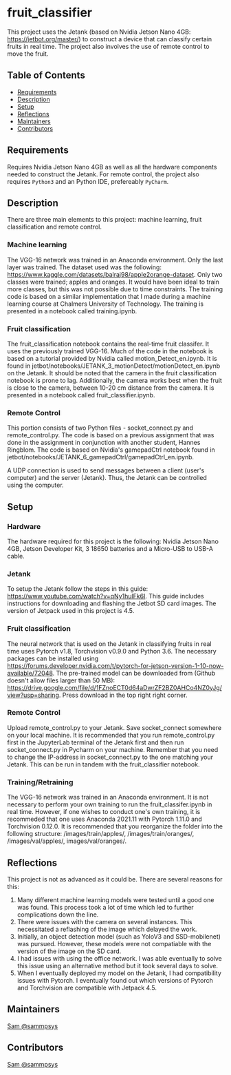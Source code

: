# fruit_classifier

This project uses the Jetank (based on Nvidia Jetson Nano 4GB: https://jetbot.org/master/) to construct a device that can classify certain fruits in real time. The project also involves the use of remote control to move the fruit. 

## Table of Contents

- [Requirements](#requirements)
- [Description](#description)
- [Setup](#setup)
- [Reflections](#reflections)
- [Maintainers](#maintainers)
- [Contributors](#contributors)

## Requirements

Requires Nvidia Jetson Nano 4GB as well as all the hardware components needed to construct the Jetank. For remote control, the project also requires `Python3` and   an Python IDE, prefereably `PyCharm`. 

## Description
There are three main elements to this project: machine learning, fruit classification and remote control.

### Machine learning
The VGG-16 network was trained in an Anaconda environment. Only the last layer was trained. The dataset used was the following:           https://www.kaggle.com/datasets/balraj98/apple2orange-dataset. Only two classes were trained; apples and oranges. It would have been ideal to train more classes, but this was not possible due to time constraints. The training code is based on a similar implementation that I made during a machine learning course at Chalmers University of Technology. The training is presented in a notebook called training.ipynb.

### Fruit classification
The fruit_classification notebook contains the real-time fruit classifer. It uses the previously trained VGG-16. Much of the code in the notebook is based on a tutorial provided by Nvidia called motion_Detect_en.ipynb. It is found in jetbot/notebooks/JETANK_3_motionDetect/motionDetect_en.ipynb on the Jetank. It should be noted that the camera in the fruit classification notebook is prone to lag. Additionally, the camera works best when the fruit is close to the camera, between 10-20 cm distance from the camera. It is presented in a notebook called fruit_classifier.ipynb.

### Remote Control
This portion consists of two Python files - socket_connect.py and remote_control.py. The code is based on a previous assignment that was done in the assignment in conjunction with another student, Hannes Ringblom. The code is based on Nvidia's gamepadCtrl notebook found in jetbot/notebooks/JETANK_6_gamepadCtrl/gamepadCtrl_en.ipynb. 

A UDP connection is used to send messages between a client (user's computer) and the server (Jetank). Thus, the Jetank can be controlled using the computer.

## Setup

### Hardware
The hardware required for this project is the following: Nvidia Jetson Nano 4GB, Jetson Developer Kit, 3 18650 batteries and a Micro-USB to USB-A cable. 

### Jetank
To setup the Jetank follow the steps in this guide: https://www.youtube.com/watch?v=qNy1hulFk6I. This guide includes instructions for downloading and flashing the Jetbot SD card images. The version of Jetpack used in this project is 4.5. 

### Fruit classification
The neural network that is used on the Jetank in classifying fruits in real time uses Pytorch v1.8, Torchvision v0.9.0 and Python 3.6. The necessary packages can be installed using https://forums.developer.nvidia.com/t/pytorch-for-jetson-version-1-10-now-available/72048. The pre-trained model can be downloaded from (Github doesn't allow files larger than 50 MB): https://drive.google.com/file/d/1FZnoECT0d64aDwrZF2BZ0AHCo4NZ0yJg/view?usp=sharing. Press download in the top right right corner.

### Remote Control
Upload remote_control.py to your Jetank. Save socket_connect somewhere on your local machine. It is recommended that you run remote_control.py first in the JupyterLab terminal of the Jetank first and then run socket_connect.py in Pycharm on your machine. Remember that you need to change the IP-address in socket_connect.py to the one matching your Jetank. This can be run in tandem with the fruit_classifier notebook.

### Training/Retraining
The VGG-16 network was trained in an Anaconda environment. It is not necessary to perform your own training to run the fruit_classifer.ipynb in real time. However, if one wishes to conduct one's own training, it is recommeded that one uses Anaconda 2021.11 with Pytorch 1.11.0 and Torchvision 0.12.0. It is recommended that you reorganize the folder into the following structure: /images/train/apples/, /images/train/oranges/, /images/val/apples/, images/val/oranges/. 

## Reflections
This project is not as advanced as it could be. There are several reasons for this:

1. Many different machine learning models were tested until a good one was found. This process took a lot of time which led to further complications down the line.
2. There were issues with the camera on several instances. This necessitated a reflashing of the image which delayed the work.
3. Initially, an object detection model (such as YoloV3 and SSD-mobilenet) was pursued. However, these models were not compatiable with the version of the image on the SD card.
4. I had issues with using the office network. I was able eventually to solve this issue using an alternative method but it took several days to solve.
5. When I eventually deployed my model on the Jetank, I had compatibility issues with Pytorch. I eventually found out which versions of Pytorch and Torchvision are compatible with Jetpack 4.5. 

## Maintainers
[Sam @sammpsys](https://gitlab.com/sammpsys)

## Contributors
[Sam @sammpsys](https://gitlab.com/sammpsys)
